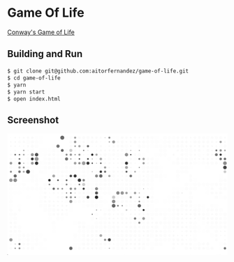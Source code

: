# Game Of Life

[Conway's Game of Life](https://en.wikipedia.org/wiki/Conway%27s_Game_of_Life)

## Building and Run

```
$ git clone git@github.com:aitorfernandez/game-of-life.git
$ cd game-of-life
$ yarn
$ yarn start
$ open index.html
```

## Screenshot

<p align="center">
  <img src="./screen-shot.png" alt="Math Motion"/>
</p>
